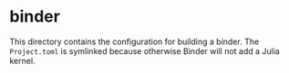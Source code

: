 # binder

This directory contains the configuration for building a binder.
The `Project.toml` is symlinked because otherwise Binder will not add a Julia kernel.
